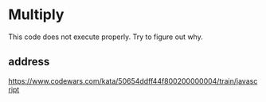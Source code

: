 # Multiply

This code does not execute properly. Try to figure out why.

## address
https://www.codewars.com/kata/50654ddff44f800200000004/train/javascript